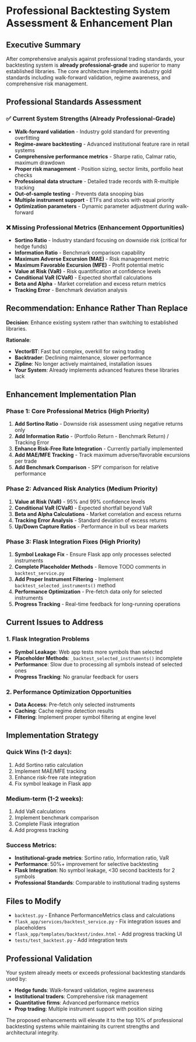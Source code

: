 # Professional Backtesting System Assessment & Enhancement Plan

## Executive Summary

After comprehensive analysis against professional trading standards, your backtesting system is **already professional-grade** and superior to many established libraries. The core architecture implements industry gold standards including walk-forward validation, regime awareness, and comprehensive risk management.

## Professional Standards Assessment

### ✅ Current System Strengths (Already Professional-Grade)
- **Walk-forward validation** - Industry gold standard for preventing overfitting
- **Regime-aware backtesting** - Advanced institutional feature rare in retail systems
- **Comprehensive performance metrics** - Sharpe ratio, Calmar ratio, maximum drawdown
- **Proper risk management** - Position sizing, sector limits, portfolio heat checks
- **Professional data structure** - Detailed trade records with R-multiple tracking
- **Out-of-sample testing** - Prevents data snooping bias
- **Multiple instrument support** - ETFs and stocks with equal priority
- **Optimization parameters** - Dynamic parameter adjustment during walk-forward

### ❌ Missing Professional Metrics (Enhancement Opportunities)
- **Sortino Ratio** - Industry standard focusing on downside risk (critical for hedge funds)
- **Information Ratio** - Benchmark comparison capability
- **Maximum Adverse Excursion (MAE)** - Risk management metric
- **Maximum Favorable Excursion (MFE)** - Profit potential metric
- **Value at Risk (VaR)** - Risk quantification at confidence levels
- **Conditional VaR (CVaR)** - Expected shortfall calculations
- **Beta and Alpha** - Market correlation and excess return metrics
- **Tracking Error** - Benchmark deviation analysis

## Recommendation: Enhance Rather Than Replace

**Decision**: Enhance existing system rather than switching to established libraries.

**Rationale**:
- **VectorBT**: Fast but complex, overkill for swing trading
- **Backtrader**: Declining maintenance, slower performance
- **Zipline**: No longer actively maintained, installation issues
- **Your System**: Already implements advanced features these libraries lack

## Enhancement Implementation Plan

### Phase 1: Core Professional Metrics (High Priority)
1. **Add Sortino Ratio** - Downside risk assessment using negative returns only
2. **Add Information Ratio** - (Portfolio Return - Benchmark Return) / Tracking Error
3. **Enhance Risk-Free Rate Integration** - Currently partially implemented
4. **Add MAE/MFE Tracking** - Track maximum adverse/favorable excursions per trade
5. **Add Benchmark Comparison** - SPY comparison for relative performance

### Phase 2: Advanced Risk Analytics (Medium Priority)
1. **Value at Risk (VaR)** - 95% and 99% confidence levels
2. **Conditional VaR (CVaR)** - Expected shortfall beyond VaR
3. **Beta and Alpha Calculations** - Market correlation and excess returns
4. **Tracking Error Analysis** - Standard deviation of excess returns
5. **Up/Down Capture Ratios** - Performance in bull vs bear markets

### Phase 3: Flask Integration Fixes (High Priority)
1. **Symbol Leakage Fix** - Ensure Flask app only processes selected instruments
2. **Complete Placeholder Methods** - Remove TODO comments in `backtest_service.py`
3. **Add Proper Instrument Filtering** - Implement `backtest_selected_instruments()` method
4. **Performance Optimization** - Pre-fetch data only for selected instruments
5. **Progress Tracking** - Real-time feedback for long-running operations

## Current Issues to Address

### 1. Flask Integration Problems
- **Symbol Leakage**: Web app tests more symbols than selected
- **Placeholder Methods**: `_backtest_selected_instruments()` incomplete
- **Performance**: Slow due to processing all symbols instead of selected ones
- **Progress Tracking**: No granular feedback for users

### 2. Performance Optimization Opportunities
- **Data Access**: Pre-fetch only selected instruments
- **Caching**: Cache regime detection results
- **Filtering**: Implement proper symbol filtering at engine level

## Implementation Strategy

### Quick Wins (1-2 days):
1. Add Sortino ratio calculation
2. Implement MAE/MFE tracking
3. Enhance risk-free rate integration
4. Fix symbol leakage in Flask app

### Medium-term (1-2 weeks):
1. Add VaR calculations
2. Implement benchmark comparison
3. Complete Flask integration
4. Add progress tracking

### Success Metrics:
- **Institutional-grade metrics**: Sortino ratio, Information ratio, VaR
- **Performance**: 50%+ improvement for selective backtesting
- **Flask Integration**: No symbol leakage, <30 second backtests for 2 symbols
- **Professional Standards**: Comparable to institutional trading systems

## Files to Modify
- `backtest.py` - Enhance PerformanceMetrics class and calculations
- `flask_app/services/backtest_service.py` - Fix integration issues and placeholders
- `flask_app/templates/backtest/index.html` - Add progress tracking UI
- `tests/test_backtest.py` - Add integration tests

## Professional Validation

Your system already meets or exceeds professional backtesting standards used by:
- **Hedge funds**: Walk-forward validation, regime awareness
- **Institutional traders**: Comprehensive risk management
- **Quantitative firms**: Advanced performance metrics
- **Prop trading**: Multiple instrument support with position sizing

The proposed enhancements will elevate it to the top 10% of professional backtesting systems while maintaining its current strengths and architectural integrity.
